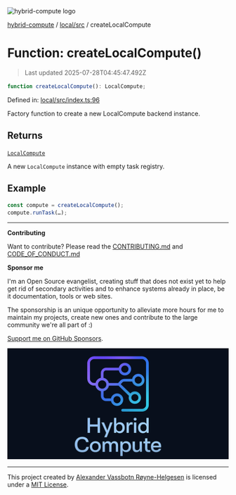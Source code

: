 <div><img alt="hybrid-compute logo" src="https://raw.githubusercontent.com/phun-ky/hybrid-compute/main/public/logo-hybrid-compute-horizontal-colored-package.svg?raw=true" style="max-height:32px;"/></div>

[hybrid-compute](../../../README.md) / [local/src](../README.md) /
createLocalCompute

# Function: createLocalCompute()

> Last updated 2025-07-28T04:45:47.492Z

```ts
function createLocalCompute(): LocalCompute;
```

Defined in:
[local/src/index.ts:96](https://github.com/phun-ky/hybrid-compute/blob/main/packages/local/src/index.ts#L96)

Factory function to create a new LocalCompute backend instance.

## Returns

[`LocalCompute`](../classes/LocalCompute.md)

A new `LocalCompute` instance with empty task registry.

## Example

```ts
const compute = createLocalCompute();
compute.runTask(…);
```

---

**Contributing**

Want to contribute? Please read the
[CONTRIBUTING.md](https://github.com/phun-ky/hybrid-compute/blob/main/CONTRIBUTING.md)
and
[CODE_OF_CONDUCT.md](https://github.com/phun-ky/hybrid-compute/blob/main/CODE_OF_CONDUCT.md)

**Sponsor me**

I'm an Open Source evangelist, creating stuff that does not exist yet to help
get rid of secondary activities and to enhance systems already in place, be it
documentation, tools or web sites.

The sponsorship is an unique opportunity to alleviate more hours for me to
maintain my projects, create new ones and contribute to the large community
we're all part of :)

[Support me on GitHub Sponsors](https://github.com/sponsors/phun-ky).

![@hybrid-compute banner with logo and text](https://github.com/phun-ky/hybrid-compute/blob/main/public/logo-banner.png?raw=true)

---

This project created by [Alexander Vassbotn Røyne-Helgesen](http://phun-ky.net)
is licensed under a [MIT License](https://choosealicense.com/licenses/mit/).
